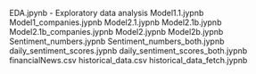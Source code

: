 

EDA.jpynb - Exploratory data analysis
Model1.1.jypnb
Model1_companies.jypnb
Model2.1.jypnb
Model2.1b.jypnb
Model2.1b_companies.jypnb
Model2.jypnb
Model2b.jypnb
Sentiment_numbers.jypnb
Sentiment_numbers_both.jypnb
daily_sentiment_scores.jypnb
daily_sentiment_scores_both.jypnb
financialNews.csv
historical_data.csv
historical_data_fetch.jypnb
